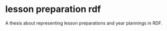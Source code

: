 # lesson preparation rdf

A thesis about representing lesson preparations and year plannings in RDF.